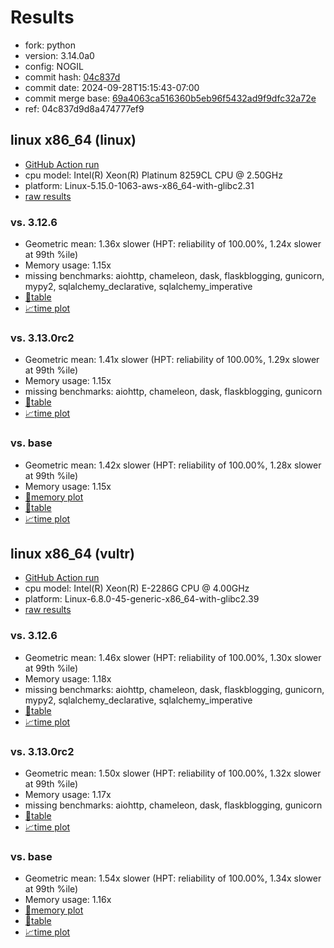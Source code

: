 # Results

- fork: python
- version: 3.14.0a0
- config: NOGIL
- commit hash: [04c837d](https://github.com/python/cpython/commit/04c837d)
- commit date: 2024-09-28T15:15:43-07:00
- commit merge base: [69a4063ca516360b5eb96f5432ad9f9dfc32a72e](https://github.com/python/cpython/commit/69a4063ca516360b5eb96f5432ad9f9dfc32a72e)
- ref: 04c837d9d8a474777ef9

## linux x86_64 (linux)

- [GitHub Action run](https://github.com/facebookexperimental/free-threading-benchmarking/actions/runs/11088043721)
- cpu model: Intel(R) Xeon(R) Platinum 8259CL CPU @ 2.50GHz
- platform: Linux-5.15.0-1063-aws-x86_64-with-glibc2.31
- [raw results](bm-20240928-linux-x86_64-python-04c837d9d8a474777ef9-3.14.0a0-04c837d.json)

### vs. 3.12.6

- Geometric mean: 1.36x slower (HPT: reliability of 100.00%, 1.24x slower at 99th %ile)
- Memory usage: 1.15x
- missing benchmarks: aiohttp, chameleon, dask, flaskblogging, gunicorn, mypy2, sqlalchemy_declarative, sqlalchemy_imperative
- [📄table](bm-20240928-linux-x86_64-python-04c837d9d8a474777ef9-3.14.0a0-04c837d-vs-3.12.6.md)
- [📈time plot](bm-20240928-linux-x86_64-python-04c837d9d8a474777ef9-3.14.0a0-04c837d-vs-3.12.6.svg)

### vs. 3.13.0rc2

- Geometric mean: 1.41x slower (HPT: reliability of 100.00%, 1.29x slower at 99th %ile)
- Memory usage: 1.15x
- missing benchmarks: aiohttp, chameleon, dask, flaskblogging, gunicorn
- [📄table](bm-20240928-linux-x86_64-python-04c837d9d8a474777ef9-3.14.0a0-04c837d-vs-3.13.0rc2.md)
- [📈time plot](bm-20240928-linux-x86_64-python-04c837d9d8a474777ef9-3.14.0a0-04c837d-vs-3.13.0rc2.svg)

### vs. base

- Geometric mean: 1.42x slower (HPT: reliability of 100.00%, 1.28x slower at 99th %ile)
- Memory usage: 1.15x
- [🧠memory plot](bm-20240928-linux-x86_64-python-04c837d9d8a474777ef9-3.14.0a0-04c837d-vs-base-mem.svg)
- [📄table](bm-20240928-linux-x86_64-python-04c837d9d8a474777ef9-3.14.0a0-04c837d-vs-base.md)
- [📈time plot](bm-20240928-linux-x86_64-python-04c837d9d8a474777ef9-3.14.0a0-04c837d-vs-base.svg)

## linux x86_64 (vultr)

- [GitHub Action run](https://github.com/facebookexperimental/free-threading-benchmarking/actions/runs/11088043721)
- cpu model: Intel(R) Xeon(R) E-2286G CPU @ 4.00GHz
- platform: Linux-6.8.0-45-generic-x86_64-with-glibc2.39
- [raw results](bm-20240928-vultr-x86_64-python-04c837d9d8a474777ef9-3.14.0a0-04c837d.json)

### vs. 3.12.6

- Geometric mean: 1.46x slower (HPT: reliability of 100.00%, 1.30x slower at 99th %ile)
- Memory usage: 1.18x
- missing benchmarks: aiohttp, chameleon, dask, flaskblogging, gunicorn, mypy2, sqlalchemy_declarative, sqlalchemy_imperative
- [📄table](bm-20240928-vultr-x86_64-python-04c837d9d8a474777ef9-3.14.0a0-04c837d-vs-3.12.6.md)
- [📈time plot](bm-20240928-vultr-x86_64-python-04c837d9d8a474777ef9-3.14.0a0-04c837d-vs-3.12.6.svg)

### vs. 3.13.0rc2

- Geometric mean: 1.50x slower (HPT: reliability of 100.00%, 1.32x slower at 99th %ile)
- Memory usage: 1.17x
- missing benchmarks: aiohttp, chameleon, dask, flaskblogging, gunicorn
- [📄table](bm-20240928-vultr-x86_64-python-04c837d9d8a474777ef9-3.14.0a0-04c837d-vs-3.13.0rc2.md)
- [📈time plot](bm-20240928-vultr-x86_64-python-04c837d9d8a474777ef9-3.14.0a0-04c837d-vs-3.13.0rc2.svg)

### vs. base

- Geometric mean: 1.54x slower (HPT: reliability of 100.00%, 1.34x slower at 99th %ile)
- Memory usage: 1.16x
- [🧠memory plot](bm-20240928-vultr-x86_64-python-04c837d9d8a474777ef9-3.14.0a0-04c837d-vs-base-mem.svg)
- [📄table](bm-20240928-vultr-x86_64-python-04c837d9d8a474777ef9-3.14.0a0-04c837d-vs-base.md)
- [📈time plot](bm-20240928-vultr-x86_64-python-04c837d9d8a474777ef9-3.14.0a0-04c837d-vs-base.svg)

